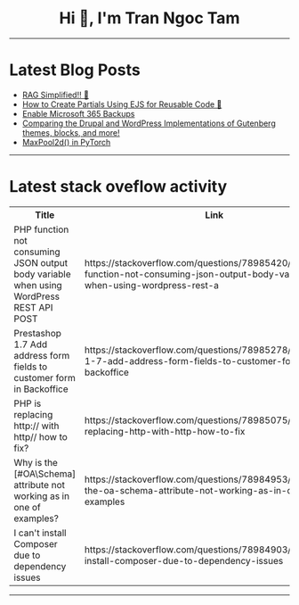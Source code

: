 <h1 align="center">Hi 👋, I'm Tran Ngoc Tam</h1>

---

# Latest Blog Posts 
<!-- BLOG-POST-LIST:START -->
- [RAG Simplified!! 🐣](https://dev.to/rohan_sharma/rag-simplified-2a9p)
- [How to Create Partials Using EJS for Reusable Code 🚀](https://dev.to/arkadiptakundu/how-to-create-partials-using-ejs-for-reusable-code-3ic0)
- [Enable Microsoft 365 Backups](https://dev.to/techielass/enable-microsoft-365-backups-3ogl)
- [Comparing the Drupal and WordPress Implementations of Gutenberg themes, blocks, and more!](https://dev.to/reubenwalker64/comparing-the-drupal-and-wordpress-implementations-of-gutenberg-themes-blocks-and-more-1196)
- [MaxPool2d&lpar;&rpar; in PyTorch](https://dev.to/hyperkai/maxpool2d-in-pytorch-4p3e)
<!-- BLOG-POST-LIST:END -->

---

# Latest stack oveflow activity
<table>
  <tr><th>Title</th><th>Link</th></tr>
  <!-- STACKOVERFLOW:START --><tr><td>PHP function not consuming JSON output body variable when using WordPress REST API POST</td><td>https://stackoverflow.com/questions/78985420/php-function-not-consuming-json-output-body-variable-when-using-wordpress-rest-a</td></tr><tr><td>Prestashop 1.7 Add address form fields to customer form in Backoffice</td><td>https://stackoverflow.com/questions/78985278/prestashop-1-7-add-address-form-fields-to-customer-form-in-backoffice</td></tr><tr><td>PHP is replacing http:// with http// how to fix?</td><td>https://stackoverflow.com/questions/78985075/php-is-replacing-http-with-http-how-to-fix</td></tr><tr><td>Why is the [#OA\Schema] attribute not working as in one of examples?</td><td>https://stackoverflow.com/questions/78984953/why-is-the-oa-schema-attribute-not-working-as-in-one-of-examples</td></tr><tr><td>I can&#39;t install Composer due to dependency issues</td><td>https://stackoverflow.com/questions/78984903/i-cant-install-composer-due-to-dependency-issues</td></tr><!-- STACKOVERFLOW:END -->
</table>

---


